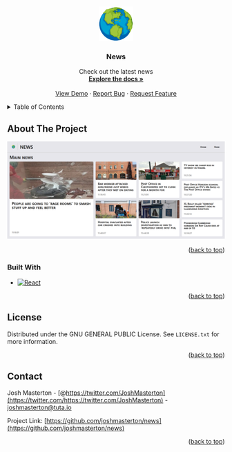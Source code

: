 <a name="readme-top"></a>

<!-- PROJECT LOGO -->
<br />
<div align="center">
  <a href="https://joshmasterton.github.io/news">
    <img src="./public/planet.png" alt="Logo" width="80" height="80">
  </a>

<h3 align="center">News</h3>

  <p align="center">
    Check out the latest news
    <br />
    <a href="https://github.com/joshmasterton/news"><strong>Explore the docs »</strong></a>
    <br />
    <br />
    <a href="https://github.com/joshmasterton/news">View Demo</a>
    ·
    <a href="https://github.com/joshmasterton/news-api/issues">Report Bug</a>
    ·
    <a href="https://github.com/joshmasterton/news-api/issues">Request Feature</a>
  </p>
</div>



<!-- TABLE OF CONTENTS -->
<details>
  <summary>Table of Contents</summary>
  <ol>
    <li>
      <a href="#about-the-project">About The Project</a>
      <ul>
        <li><a href="#built-with">Built With</a></li>
      </ul>
    </li>
    <li><a href="#license">License</a></li>
    <li><a href="#contact">Contact</a></li>
  </ol>
</details>



<!-- ABOUT THE PROJECT -->
## About The Project

[![Product Name Screen Shot][product-screenshot]](https://joshmasterton.github.io/news)

<p align="right">(<a href="#readme-top">back to top</a>)</p>

### Built With

* [![React][React.js]][React-url]

<p align="right">(<a href="#readme-top">back to top</a>)</p>

<!-- LICENSE -->
## License

Distributed under the GNU GENERAL PUBLIC License. See `LICENSE.txt` for more information.

<p align="right">(<a href="#readme-top">back to top</a>)</p>

<!-- CONTACT -->
## Contact

Josh Masterton - [@https://twitter.com/JoshMasterton](https://twitter.com/https://twitter.com/JoshMasterton) - joshmasterton@tuta.io

Project Link: [https://github.com/joshmasterton/news](https://github.com/joshmasterton/news)

<p align="right">(<a href="#readme-top">back to top</a>)</p>



<!-- MARKDOWN LINKS & IMAGES -->
<!-- https://www.markdownguide.org/basic-syntax/#reference-style-links -->
[contributors-shield]: https://img.shields.io/github/contributors/joshmasterton/news.svg?style=for-the-badge
[contributors-url]: https://github.com/joshmasterton/news-api/graphs/contributors
[forks-shield]: https://img.shields.io/github/forks/joshmasterton/news.svg?style=for-the-badge
[forks-url]: https://github.com/joshmasterton/news-api/network/members
[stars-shield]: https://img.shields.io/github/stars/joshmasterton/news.svg?style=for-the-badge
[stars-url]: https://github.com/joshmasterton/news-api/stargazers
[issues-shield]: https://img.shields.io/github/issues/joshmasterton/news.svg?style=for-the-badge
[issues-url]: https://github.com/joshmasterton/news-api/issues
[license-shield]: https://img.shields.io/github/license/joshmasterton/news.svg?style=for-the-badge
[license-url]: https://github.com/joshmasterton/news-api/blob/master/LICENSE.txt
[linkedin-shield]: https://img.shields.io/badge/-LinkedIn-black.svg?style=for-the-badge&logo=linkedin&colorB=555
[linkedin-url]: https://linkedin.com/in/linkedin_username
[product-screenshot]: ./public/screenshot.png
[Next.js]: https://img.shields.io/badge/next.js-000000?style=for-the-badge&logo=nextdotjs&logoColor=white
[Next-url]: https://nextjs.org/
[React.js]: https://img.shields.io/badge/React-20232A?style=for-the-badge&logo=react&logoColor=61DAFB
[React-url]: https://reactjs.org/
[Vue.js]: https://img.shields.io/badge/Vue.js-35495E?style=for-the-badge&logo=vuedotjs&logoColor=4FC08D
[Vue-url]: https://vuejs.org/
[Angular.io]: https://img.shields.io/badge/Angular-DD0031?style=for-the-badge&logo=angular&logoColor=white
[Angular-url]: https://angular.io/
[Svelte.dev]: https://img.shields.io/badge/Svelte-4A4A55?style=for-the-badge&logo=svelte&logoColor=FF3E00
[Svelte-url]: https://svelte.dev/
[Laravel.com]: https://img.shields.io/badge/Laravel-FF2D20?style=for-the-badge&logo=laravel&logoColor=white
[Laravel-url]: https://laravel.com
[Bootstrap.com]: https://img.shields.io/badge/Bootstrap-563D7C?style=for-the-badge&logo=bootstrap&logoColor=white
[Bootstrap-url]: https://getbootstrap.com
[JQuery.com]: https://img.shields.io/badge/jQuery-0769AD?style=for-the-badge&logo=jquery&logoColor=white
[JQuery-url]: https://jquery.com 